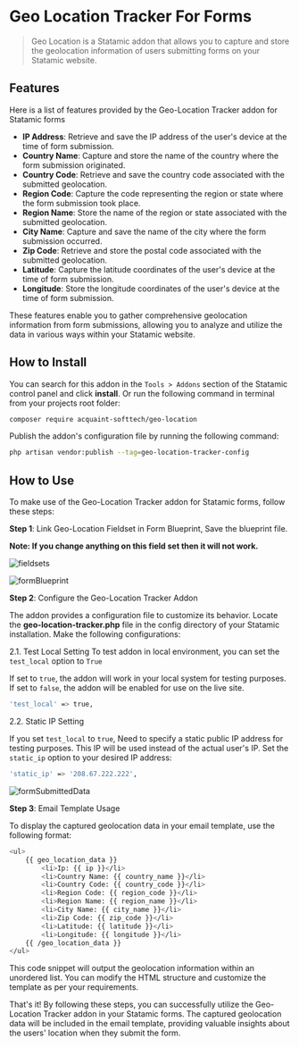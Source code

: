 # Geo Location Tracker For Forms

> Geo Location is a Statamic addon that allows you to capture and store the geolocation information of users submitting forms on your Statamic website.

## Features

Here is a list of features provided by the Geo-Location Tracker addon for Statamic forms

 - **IP Address**: Retrieve and save the IP address of the user's device at the time of form submission.
 - **Country Name**: Capture and store the name of the country where the form submission originated.
 - **Country Code**: Retrieve and save the country code associated with the submitted geolocation.
 - **Region Code**: Capture the code representing the region or state where the form submission took place.
 - **Region Name**: Store the name of the region or state associated with the submitted geolocation.
 - **City Name**: Capture and save the name of the city where the form submission occurred.
 - **Zip Code**: Retrieve and store the postal code associated with the submitted geolocation.
 - **Latitude**: Capture the latitude coordinates of the user's device at the time of form submission.
 - **Longitude**: Store the longitude coordinates of the user's device at the time of form submission.

These features enable you to gather comprehensive geolocation information from form submissions, allowing you to analyze and utilize the data in various ways within your Statamic website.

## How to Install

You can search for this addon in the `Tools > Addons` section of the Statamic control panel and click **install**. 
Or run the following command in terminal from your projects root folder:

``` bash
composer require acquaint-softtech/geo-location
```

Publish the addon's configuration file by running the following command:
``` bash
php artisan vendor:publish --tag=geo-location-tracker-config
```

## How to Use

To make use of the Geo-Location Tracker addon for Statamic forms, follow these steps:

**Step 1**: Link Geo-Location Fieldset in Form Blueprint, Save the blueprint file.

**Note: If you change anything on this field set then it will not work.**

![fieldsets](https://github.com/acquaint-softtech/geo-location/assets/6542302/049dd384-1d18-4fa1-a1e2-bdf999be19cf)

![formBlueprint](https://github.com/acquaint-softtech/geo-location/assets/6542302/65dea8a1-24da-4d90-aaa3-bb743020e813)



**Step 2**: Configure the Geo-Location Tracker Addon

The addon provides a configuration file to customize its behavior. Locate the **geo-location-tracker.php** file in the config directory of your Statamic installation.
Make the following configurations:

2.1. Test Local Setting
To test addon in local environment, you can set the `test_local` option to `True`

If set to `true`, the addon will work in your local system for testing purposes.
If set to `false`, the addon will be enabled for use on the live site.

``` bash
'test_local' => true,
```

2.2. Static IP Setting

If you set `test_local` to `true`, Need to specify a static public IP address for testing purposes.
This IP will be used instead of the actual user's IP. Set the `static_ip` option to your desired IP address:

``` bash
'static_ip' => '208.67.222.222',
```
![formSubmittedData](https://github.com/acquaint-softtech/geo-location/assets/6542302/7ff5e596-e3fe-49a5-a412-e04a4ca78a92)

**Step 3**: Email Template Usage

To display the captured geolocation data in your email template, use the following format:

```bash
<ul>
    {{ geo_location_data }}
        <li>Ip: {{ ip }}</li>
        <li>Country Name: {{ country_name }}</li>
        <li>Country Code: {{ country_code }}</li>
        <li>Region Code: {{ region_code }}</li>
        <li>Region Name: {{ region_name }}</li>
        <li>City Name: {{ city_name }}</li>
        <li>Zip Code: {{ zip_code }}</li>
        <li>Latitude: {{ latitude }}</li>
        <li>Longitude: {{ longitude }}</li>
    {{ /geo_location_data }}
</ul>
```
This code snippet will output the geolocation information within an unordered list. You can modify the HTML structure and customize the template as per your requirements.

That's it! By following these steps, you can successfully utilize the Geo-Location Tracker addon in your Statamic forms. The captured geolocation data will be included in the email template, providing valuable insights about the users' location when they submit the form.
